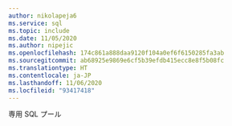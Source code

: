 ```yaml
---
author: nikolapeja6
ms.service: sql
ms.topic: include
ms.date: 11/05/2020
ms.author: nipejic
ms.openlocfilehash: 174c861a888daa9120f104a0ef6f6150285fa3ab
ms.sourcegitcommit: ab68925e9869e6cf5b39efdb415ecc8e8f5b08fc
ms.translationtype: HT
ms.contentlocale: ja-JP
ms.lasthandoff: 11/06/2020
ms.locfileid: "93417418"
---
```

専用 SQL プール
